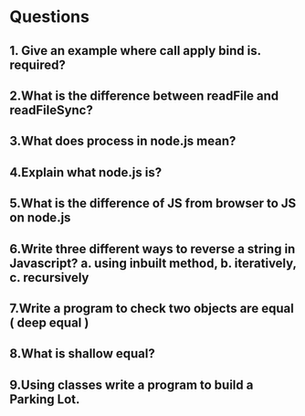 # Questions

## 1. Give an example where call apply bind is. required?

## 2.What is the difference between readFile and readFileSync?

## 3.What does process in node.js mean?

## 4.Explain what node.js is?

## 5.What is the difference of JS from browser to JS on node.js

## 6.Write three different ways to reverse a string in Javascript? a. using inbuilt method, b. iteratively, c. recursively

## 7.Write a program to check two objects are equal ( deep equal )

## 8.What is shallow equal?

## 9.Using classes write a program to build a Parking Lot.